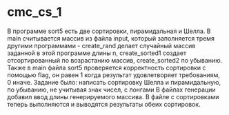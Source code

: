 # cmc_cs_1
В программе sort5 есть две сортировки, пирамидальная и Шелла. В main считывается массив из файла input, который заполняется тремя другими программами - create_rand делает случайный массив заданной в этой программе длины n, create_sorted1 создает отсортированный по возрастанию массив, create_sorted2 по убыванию. Также в main файла sort5 проверяется корректность сортировки с помощью flag, он равен 1 когда результат удовлетворяет требованиям, 0 иначе. Задание было: написать сортировку Шелла и пирамидальную, по убыванию, не учитывая знак чисел, с лонгами
В файлах генерации добавил ввод длины генерируемого массива. В файле с сортировками теперь выполняются и выводятся результаты обеих сортировок.
